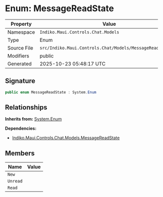 # Enum: MessageReadState

| Property | Value |
|----------|-------|
| Namespace | `Indiko.Maui.Controls.Chat.Models` |
| Type | Enum |
| Source File | `src/Indiko.Maui.Controls.Chat/Models/MessageReadState.cs` |
| Modifiers | public |
| Generated | 2025-10-23 05:48:17 UTC |

## Signature

```csharp
public enum MessageReadState : System.Enum
```

## Relationships

**Inherits from:** [System.Enum](System.Enum.md)

**Dependencies:**
- [Indiko.Maui.Controls.Chat.Models.MessageReadState](Indiko.Maui.Controls.Chat.Models.MessageReadState.md)

## Members

| Name | Value |
|------|-------|
| `New` | |
| `Unread` | |
| `Read` | |

